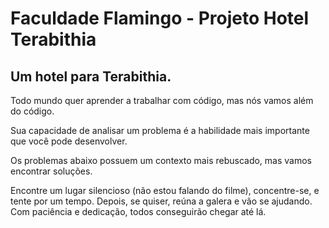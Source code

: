 # Faculdade Flamingo - Projeto Hotel Terabithia

## Um hotel para Terabithia. ##

Todo mundo quer aprender a trabalhar com código, mas nós vamos além do código.

Sua capacidade de analisar um problema é a habilidade mais importante que você pode desenvolver.

Os problemas abaixo possuem um contexto mais rebuscado, mas vamos encontrar soluções.

Encontre um lugar silencioso (não estou falando do filme), concentre-se, e tente por um tempo. Depois, se quiser, reúna a galera e vão se ajudando. Com paciência e dedicação, todos conseguirão chegar até lá. 